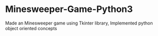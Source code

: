 # Minesweeper-Game-Python3
Made an Minesweeper game using Tkinter library, Implemented python object oriented concepts
